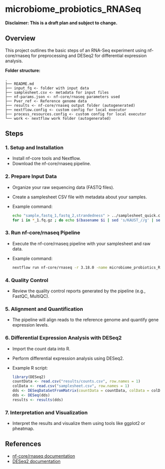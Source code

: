 # microbiome_probiotics_RNASeq

**Disclaimer: This is a draft plan and subject to change.**

## Overview

This project outlines the basic steps of an RNA-Seq experiment using nf-core/rnaseq for preprocessing and DESeq2 for differential expression analysis.

**Folder structure:**

```text
.
├── README.md
├── input_fq <- folder with input data
├── samplesheet.csv <- metadata for input files
├── nf-params.json <- nf-core/rnaseq parameters used
├── Pver_ref <- Reference genome data
├── results <- nf-core/rnaseq output folder (autogenerated)
├── nextflow.config <- custom config for local executor 
├── process_resources.config <- custom config for local executor
└── work <- nextflow work folder (autogenerated)
```

## Steps

### 1. Setup and Installation

- Install nf-core tools and Nextflow.
- Download the nf-core/rnaseq pipeline.

### 2. Prepare Input Data

- Organize your raw sequencing data (FASTQ files).
- Create a samplesheet CSV file with metadata about your samples.
- Example command:

  ```bash
  echo "sample,fastq_1,fastq_2,strandedness" > ../samplesheet_quick.csv
  for i in *_1.fq.gz ; do echo $(basename $i | sed 's/KAUST_//g' | sed 's/_1.fq.gz//g'),$(readlink -f $i),$(readlink -f $i | sed 's/_1./_2./g'),auto >> ../samplesheet_quick.csv; done
  ```

### 3. Run nf-core/rnaseq Pipeline

- Execute the nf-core/rnaseq pipeline with your samplesheet and raw data.
- Example command:

  ```bash
  nextflow run nf-core/rnaseq -r 3.18.0 -name microbiome_probiotics_RNASeq -profile <institute profile>,singularity -params-file nf-params.json
  ```

### 4. Quality Control

- Review the quality control reports generated by the pipeline (e.g., FastQC, MultiQC).

### 5. Alignment and Quantification

- The pipeline will align reads to the reference genome and quantify gene expression levels.

### 6. Differential Expression Analysis with DESeq2

- Import the count data into R.
- Perform differential expression analysis using DESeq2.
- Example R script:

  ```R
  library(DESeq2)
  countData <- read.csv("results/counts.csv", row.names = 1)
  colData <- read.csv("samplesheet.csv", row.names = 1)
  dds <- DESeqDataSetFromMatrix(countData = countData, colData = colData, design = ~condition)
  dds <- DESeq(dds)
  results <- results(dds)
  ```

### 7. Interpretation and Visualization

- Interpret the results and visualize them using tools like ggplot2 or pheatmap.

## References

- [nf-core/rnaseq documentation](https://nf-co.re/rnaseq)
- [DESeq2 documentation](https://bioconductor.org/packages/release/bioc/html/DESeq2.html)
